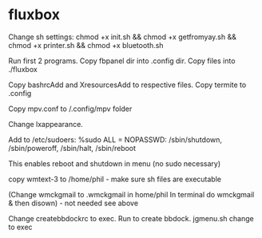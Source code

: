 # fluxbox
Change sh settings: chmod +x init.sh && chmod +x getfromyay.sh && chmod +x printer.sh && chmod +x bluetooth.sh

Run first 2 programs.  Copy fbpanel dir into .config dir.  Copy files into ./fluxbox

Copy bashrcAdd and XresourcesAdd to respective files.  Copy termite to .config

Copy mpv.conf to /.config/mpv folder

Change lxappearance.

Add to /etc/sudoers: %sudo ALL = NOPASSWD: /sbin/shutdown, /sbin/poweroff, /sbin/halt, /sbin/reboot

This enables reboot and shutdown in menu (no sudo necessary)

copy wmtext-3 to /home/phil - make sure sh files are executable

(Change wmckgmail to .wmckgmail in home/phil  In terminal do wmckgmail & then disown) - not needed see above

Change createbbdockrc to exec.  Run to create bbdock.
jgmenu.sh change to exec
